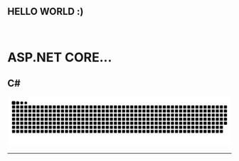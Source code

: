 <h2 >HELLO WORLD :)</h2>
<br>

<h1> ASP.NET CORE...</h1>
<h2> C# </h2>

<div align="center"><img src="WORM.svg"></div>

<hr>  
<br/>

